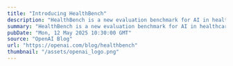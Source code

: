 ```yaml
---
title: "Introducing HealthBench"
description: "HealthBench is a new evaluation benchmark for AI in healthcare which evaluates models in realistic scenarios. Built with input from 250+ physicians, it aims to provide a shared standard for model performance and safety in health."
summary: "HealthBench is a new evaluation benchmark for AI in healthcare which evaluates models in realistic scenarios. Built with input from 250+ physicians, it aims to provide a shared standard for model performance and safety in health."
pubDate: "Mon, 12 May 2025 10:30:00 GMT"
source: "OpenAI Blog"
url: "https://openai.com/blog/healthbench"
thumbnail: "/assets/openai_logo.png"
---
```


